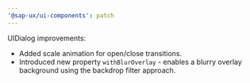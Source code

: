 ```yaml
---
'@sap-ux/ui-components': patch
---
```


UIDialog improvements:
- Added scale animation for open/close transitions.
- Introduced new property `withBlurOverlay` - enables a blurry overlay background using the backdrop filter approach.
